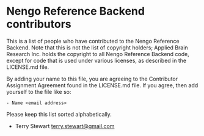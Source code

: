 Nengo Reference Backend contributors
====================================

This is a list of people who have contributed to the Nengo Reference
Backend.  Note that this is not the list of copyright holders;
Applied Brain Research Inc. holds the copyright to
all Nengo Reference Backend code, except for code that is used under
various licenses, as described in the LICENSE.md file.

By adding your name to this file, you are agreeing
to the Contributor Assignment Agreement found in
the LICENSE.md file. If you agree, then add yourself
to the file like so:

```
- Name <email address>
```

Please keep this list sorted alphabetically.

- Terry Stewart <terry.stewart@gmail.com>
